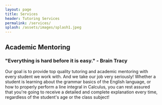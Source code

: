 ```yaml
---
layout: page
title: Services
header: Tutoring Services
permalink: /services/
splash: /assets/images/splash1.jpeg
---
```


## Academic Mentoring
### "Everything is hard before it is easy." - Brain Tracy

Our goal is to provide top quality tutoring and academic mentoring with every student we work with. And we take our job very seriously! Whether a student is learning about the grammar basics of the English language, or how to properly perform a line integral in Calculus, you can rest assured that you're going to receive a detailed and complete explanation every time, regardless of the student's age or the class subject!
